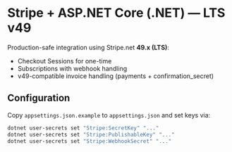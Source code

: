 # Stripe + ASP.NET Core (.NET) — LTS v49

Production-safe integration using Stripe.net **49.x (LTS)**:
- Checkout Sessions for one-time
- Subscriptions with webhook handling
- v49-compatible invoice handling (payments + confirmation_secret)

## Configuration
Copy `appsettings.json.example` to `appsettings.json` and set keys via:
```bash
dotnet user-secrets set "Stripe:SecretKey" "..."
dotnet user-secrets set "Stripe:PublishableKey" "..."
dotnet user-secrets set "Stripe:WebhookSecret" "..."
